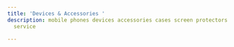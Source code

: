 ```yaml
---
title: 'Devices & Accessories '
description: mobile phones devices accessories cases screen protectors sims data plan
  service

---
```

